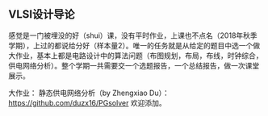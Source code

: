 ## VLSI设计导论
感觉是一门被埋没的好（shui）课，没有平时作业，上课也不点名（2018年秋季学期），上过的都说给分好（样本量2）。唯一的任务就是从给定的题目中选一个做大作业，基本上都是电路设计中的算法问题（布图规划，布局，布线，时钟综合，供电网络分析）。整个学期一共需要交一个选题报告，一个总结报告，做一次课堂展示。

大作业：
静态供电网络分析（by Zhengxiao Du）：https://github.com/duzx16/PGsolver
欢迎添加。


